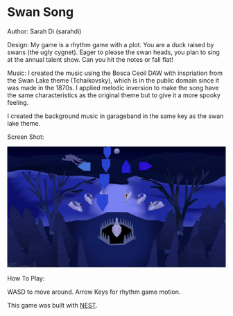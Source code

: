 # Swan Song

Author: Sarah Di (sarahdi)

Design: My game is a rhythm game with a plot. You are a duck raised by swans (the ugly cygnet). Eager to
please the swan heads, you plan to sing at the annual talent show. Can you hit the notes or fall flat!

Music:
I created the music using the Bosca Ceoil DAW with inspriation from the Swan Lake theme (Tchaikovsky), which is in
the public domain since it was made in the 1870s. I applied melodic inversion to make the song have the same characteristics
as the original theme but to give it a more spooky feeling.

I created the background music in garageband in the same key as the swan lake theme.

Screen Shot:

![Screen Shot](screenshot.png)

How To Play:

WASD to move around. Arrow Keys for rhythm game motion.

This game was built with [NEST](NEST.md).
